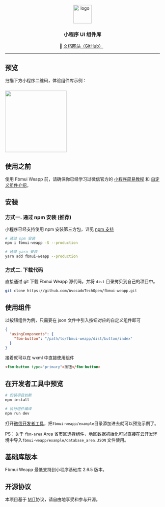 <p align="center">
  <img alt="logo" src="https://hr.fbmms.cn/assets/images/a37f97b18691a2fec277.png" width="60">
</p>

<h3 align="center">小程序 UI 组件库</h3>

<p align="center">
  🌈 <a href="https://AvocadoTechOpen.github.io/fbmui-weapp">文档网站（GitHub）</a>
  &nbsp;
</p>

---

## 预览

扫描下方小程序二维码，体验组件库示例：

<img src="https://webcdn.fbmms.cn/assets/UR6m/eslhezwTZACy1Pp85rCLf" width="200" height="200" style="margin-top: 10px;width:200px;" >

## 使用之前

使用 Fbmui Weapp 前，请确保你已经学习过微信官方的 [小程序简易教程](https://developers.weixin.qq.com/miniprogram/dev/framework/) 和 [自定义组件介绍](https://developers.weixin.qq.com/miniprogram/dev/framework/custom-component/)。

## 安装

### 方式一. 通过 npm 安装 (推荐)

小程序已经支持使用 npm 安装第三方包，详见 [npm 支持](https://developers.weixin.qq.com/miniprogram/dev/devtools/npm.html?search-key=npm)

```bash
# 通过 npm 安装
npm i fbmui-weapp -S --production

# 通过 yarn 安装
yarn add fbmui-weapp --production

```

### 方式二. 下载代码

直接通过 git 下载 Fbmui Weapp 源代码，并将 `dist` 目录拷贝到自己的项目中。

```bash
git clone https://github.com/AvocadoTechOpen/fbmui-weapp.git
```

## 使用组件

以按钮组件为例，只需要在 json 文件中引入按钮对应的自定义组件即可

```json
{
  "usingComponents": {
    "fbm-button": "/path/to/fbmui-weapp/dist/button/index"
  }
}
```

接着就可以在 wxml 中直接使用组件

```html
<fbm-button type="primary">按钮</fbm-button>
```

## 在开发者工具中预览

```bash
# 安装项目依赖
npm install

# 执行组件编译
npm run dev
```

打开[微信开发者工具](https://developers.weixin.qq.com/miniprogram/dev/devtools/download.html)，把`fbmui-weapp/example`目录添加进去就可以预览示例了。

PS：关于 `fbm-area` Area 省市区选择组件，地区数据初始化可以直接在云开发环境中导入`fbmui-weapp/example/database_area.JSON` 文件使用。

## 基础库版本

Fbmui Weapp 最低支持到小程序基础库 2.6.5 版本。

## 开源协议

本项目基于 [MIT](https://zh.wikipedia.org/wiki/MIT%E8%A8%B1%E5%8F%AF%E8%AD%89)协议，请自由地享受和参与开源。

